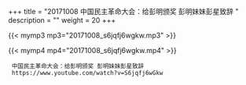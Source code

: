 +++
title = "20171008  中国民主革命大会：给彭明颁奖 彭明妹妹彭星致辞 "
description = ""
weight = 20
+++

{{< mymp3 mp3="20171008_s6jqfj6wgkw.mp3" >}}

{{< mymp4 mp4="20171008_s6jqfj6wgkw.mp4" >}}

     
     中国民主革命大会：给彭明颁奖 彭明妹妹彭星致辞 
     https://www.youtube.com/watch?v=S6jqfj6wGkw 
